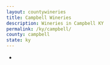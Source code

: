 ```yaml
---
layout: countywineries
title: Campbell Wineries
description: Wineries in Campbell KY
permalink: /ky/campbell/
county: campbell
state: ky
---
```

-

